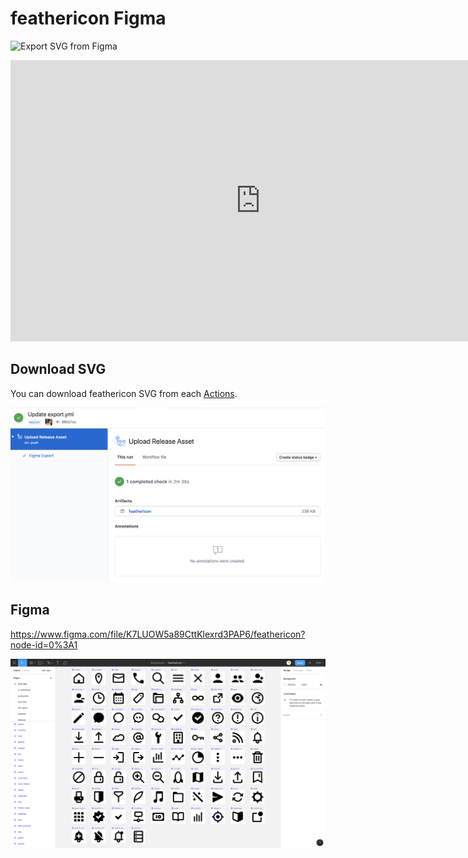 # feathericon Figma
![Export SVG from Figma](https://github.com/featherplain/figma-sample/workflows/Export%20SVG%20from%20Figma/badge.svg?branch=master&event=push)

<iframe style="border: none;" width="800" height="450" src="https://www.figma.com/embed?embed_host=share&url=https%3A%2F%2Fwww.figma.com%2Ffile%2FK7LUOW5a89CttKlexrd3PAP6%2Ffeathericon%3Fnode-id%3D0%253A1" allowfullscreen></iframe>

## Download SVG
You can download feathericon SVG from each [Actions](https://github.com/feathericon/feathericon-figma/actions).

![download-feathericon](./download-feathericon.png)

## Figma
https://www.figma.com/file/K7LUOW5a89CttKlexrd3PAP6/feathericon?node-id=0%3A1

![feathericon-figma](./feathericon-figma.png)
